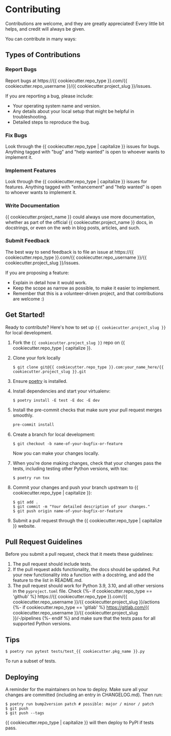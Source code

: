 # Contributing

Contributions are welcome, and they are greatly appreciated! Every little bit
helps, and credit will always be given.

You can contribute in many ways:

## Types of Contributions

### Report Bugs

Report bugs at https://{{ cookiecutter.repo_type }}.com/{{ cookiecutter.repo_username }}/{{ cookiecutter.project_slug }}/issues.

If you are reporting a bug, please include:

* Your operating system name and version.
* Any details about your local setup that might be helpful in troubleshooting.
* Detailed steps to reproduce the bug.

### Fix Bugs

Look through the {{ cookiecutter.repo_type | capitalize }} issues for bugs. Anything tagged with "bug" and "help
wanted" is open to whoever wants to implement it.

### Implement Features

Look through the {{ cookiecutter.repo_type | capitalize }} issues for features. Anything tagged with "enhancement"
and "help wanted" is open to whoever wants to implement it.

### Write Documentation

{{ cookiecutter.project_name }} could always use more documentation, whether as part of the
official {{ cookiecutter.project_name }} docs, in docstrings, or even on the web in blog posts,
articles, and such.

### Submit Feedback

The best way to send feedback is to file an issue at https://{{ cookiecutter.repo_type }}.com/{{ cookiecutter.repo_username }}/{{ cookiecutter.project_slug }}/issues.

If you are proposing a feature:

* Explain in detail how it would work.
* Keep the scope as narrow as possible, to make it easier to implement.
* Remember that this is a volunteer-driven project, and that contributions
  are welcome :)

## Get Started!

Ready to contribute? Here's how to set up `{{ cookiecutter.project_slug }}` for local development.

1. Fork the `{{ cookiecutter.project_slug }}` repo on {{ cookiecutter.repo_type | capitalize }}.
2. Clone your fork locally

    ```
    $ git clone git@{{ cookiecutter.repo_type }}.com:your_name_here/{{ cookiecutter.project_slug }}.git
    ```

3. Ensure [poetry](https://python-poetry.org/docs/) is installed.
4. Install dependencies and start your virtualenv:

    ```
    $ poetry install -E test -E doc -E dev
    ```

5. Install the pre-commit checks that make sure your pull request merges smoothly.

    ```zsh
    pre-commit install
    ```

6. Create a branch for local development:

    ```
    $ git checkout -b name-of-your-bugfix-or-feature
    ```

    Now you can make your changes locally.

7. When you're done making changes, check that your changes pass the
   tests, including testing other Python versions, with tox:

    ```
    $ poetry run tox
    ```

7. Commit your changes and push your branch upstream to {{ cookiecutter.repo_type | capitalize }}:

    ```
    $ git add .
    $ git commit -m "Your detailed description of your changes."
    $ git push origin name-of-your-bugfix-or-feature
    ```

8. Submit a pull request through the {{ cookiecutter.repo_type | capitalize }} website.

## Pull Request Guidelines

Before you submit a pull request, check that it meets these guidelines:

1. The pull request should include tests.
2. If the pull request adds functionality, the docs should be updated. Put
   your new functionality into a function with a docstring, and add the
   feature to the list in README.md.
3. The pull request should work for Python 3.9, 3.10, and all other versions in the `pyproject.toml` file. Check
{%- if cookiecutter.repo_type == 'github' %}
   https://{{ cookiecutter.repo_type }}.com/{{ cookiecutter.repo_username }}/{{ cookiecutter.project_slug }}/actions
{%- if cookiecutter.repo_type == 'gitlab' %}
   https://gitlab.com/{{ cookiecutter.repo_username }}/{{ cookiecutter.project_slug }}/-/pipelines
{%- endif %}
   and make sure that the tests pass for all supported Python versions.

## Tips

```
$ poetry run pytest tests/test_{{ cookiecutter.pkg_name }}.py
```

To run a subset of tests.


## Deploying

A reminder for the maintainers on how to deploy.
Make sure all your changes are committed (including an entry in CHANGELOG.md).
Then run:

```
$ poetry run bump2version patch # possible: major / minor / patch
$ git push
$ git push --tags
```

{{ cookiecutter.repo_type | capitalize }} will then deploy to PyPI if tests pass.
